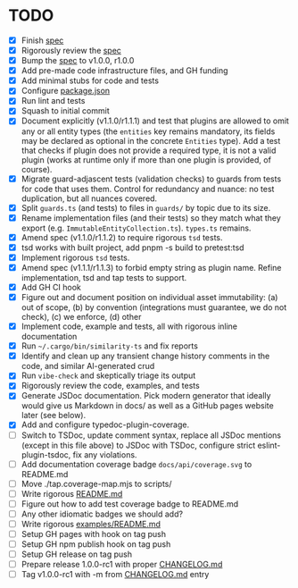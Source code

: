# TODO

- [x] Finish [spec](docs/spec.md)
- [x] Rigorously review the [spec](docs/spec.md)
- [x] Bump the [spec](docs/spec.md) to v1.0.0, r1.0.0
- [x] Add pre-made code infrastructure files, and GH funding
- [x] Add minimal stubs for code and tests
- [x] Configure [package.json](package.json)
- [x] Run lint and tests
- [x] Squash to initial commit
- [x] Document explicitly (v1.1.0/r1.1.1) and test that plugins are allowed to
      omit any or all entity types (the `entities` key remains mandatory, its
      fields may be declared as optional in the concrete `Entities` type). Add a
      test that checks if plugin does not provide a required type, it is not a
      valid plugin (works at runtime only if more than one plugin is provided,
      of course).
- [x] Migrate guard-adjascent tests (validation checks) to guards from tests for
      code that uses them. Control for redundancy and nuance: no test
      duplication, but all nuances covered.
- [x] Split `guards.ts` (and tests) to files in `guards/` by topic due to its
      size.
- [x] Rename implementation files (and their tests) so they match what they
      export (e.g. `ImmutableEntityCollection.ts`). `types.ts` remains.
- [x] Amend spec (v1.1.0/r1.1.2) to require rigorous `tsd` tests.
- [x] tsd works with built project, add pnpm -s build to pretest:tsd
- [x] Implement rigorous `tsd` tests.
- [x] Amend spec (v1.1.1/r1.1.3) to forbid empty string as plugin name. Refine
      implementation, tsd and tap tests to support.
- [x] Add GH CI hook
- [x] Figure out and document position on individual asset immutability: (a) out
      of scope, (b) by convention (integrations must guarantee, we do not
      check), (c) we enforce, (d) other
- [x] Implement code, example and tests, all with rigorous inline documentation
- [x] Run `~/.cargo/bin/similarity-ts` and fix reports
- [x] Identify and clean up any transient change history comments in the code,
      and similar AI-generated crud
- [x] Run `vibe-check` and skeptically triage its output
- [x] Rigorously review the code, examples, and tests
- [x] Generate JSDoc documentation. Pick modern generator that ideally would
      give us Markdown in docs/ as well as a GitHub pages website later (see
      below).
- [x] Add and configure typedoc-plugin-coverage.
- [ ] Switch to TSDoc, update comment syntax, replace all JSDoc mentions (except
      in this file above) to JSDoc with TSDoc, configure strict
      eslint-plugin-tsdoc, fix any violations.
- [ ] Add documentation coverage badge `docs/api/coverage.svg` to README.md
- [ ] Move ./tap.coverage-map.mjs to scripts/
- [ ] Write rigorous [README.md](README.md)
- [ ] Figure out how to add test coverage badge to README.md
- [ ] Any other idiomatic badges we should add?
- [ ] Write rigorous [examples/README.md](examples/README.md)
- [ ] Setup GH pages with hook on tag push
- [ ] Setup GH npm publish hook on tag push
- [ ] Setup GH release on tag push
- [ ] Prepare release 1.0.0-rc1 with proper [CHANGELOG.md](CHANGELOG.md)
- [ ] Tag v1.0.0-rc1 with -m from [CHANGELOG.md](CHANGELOG.md) entry
